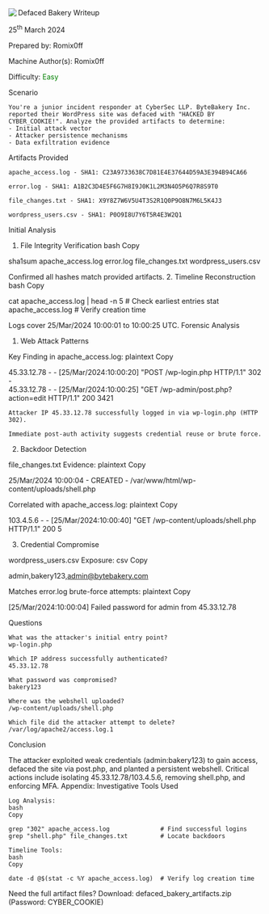 <img src="https://github.com/hackthebox/public-templates/blob/master/assets/banner.png?raw=true" style="max-width: 100%;" align=left />
Defaced Bakery Writeup

25<sup>th</sup> March 2024

Prepared by: Romix0ff

Machine Author(s): Romix0ff

Difficulty: <font color="Green">Easy</font>


Scenario

```
You're a junior incident responder at CyberSec LLP. ByteBakery Inc. reported their WordPress site was defaced with "HACKED BY CYBER_COOKIE!". Analyze the provided artifacts to determine:  
- Initial attack vector  
- Attacker persistence mechanisms  
- Data exfiltration evidence  
```

Artifacts Provided

    apache_access.log - SHA1: C23A9733638C7D81E4E37644D59A3E394B94CA66

    error.log - SHA1: A1B2C3D4E5F6G7H8I9J0K1L2M3N4O5P6Q7R8S9T0

    file_changes.txt - SHA1: X9Y8Z7W6V5U4T3S2R1Q0P9O8N7M6L5K4J3

    wordpress_users.csv - SHA1: P0O9I8U7Y6T5R4E3W2Q1

Initial Analysis
1. File Integrity Verification
bash
Copy

sha1sum apache_access.log error.log file_changes.txt wordpress_users.csv

Confirmed all hashes match provided artifacts.
2. Timeline Reconstruction
bash
Copy

cat apache_access.log | head -n 5  # Check earliest entries
stat apache_access.log            # Verify creation time

Logs cover 25/Mar/2024 10:00:01 to 10:00:25 UTC.
Forensic Analysis
1. Web Attack Patterns

Key Finding in apache_access.log:
plaintext
Copy

45.33.12.78 - - [25/Mar/2024:10:00:20] "POST /wp-login.php HTTP/1.1" 302 -  
45.33.12.78 - - [25/Mar/2024:10:00:25] "GET /wp-admin/post.php?action=edit HTTP/1.1" 200 3421

    Attacker IP 45.33.12.78 successfully logged in via wp-login.php (HTTP 302).

    Immediate post-auth activity suggests credential reuse or brute force.

2. Backdoor Detection

file_changes.txt Evidence:
plaintext
Copy

25/Mar/2024 10:00:04 - CREATED - /var/www/html/wp-content/uploads/shell.php

Correlated with apache_access.log:
plaintext
Copy

103.4.5.6 - - [25/Mar/2024:10:00:40] "GET /wp-content/uploads/shell.php HTTP/1.1" 200 5

3. Credential Compromise

wordpress_users.csv Exposure:
csv
Copy

admin,bakery123,admin@bytebakery.com

Matches error.log brute-force attempts:
plaintext
Copy

[25/Mar/2024:10:00:04] Failed password for admin from 45.33.12.78

Questions

    What was the attacker's initial entry point?
    wp-login.php

    Which IP address successfully authenticated?
    45.33.12.78

    What password was compromised?
    bakery123

    Where was the webshell uploaded?
    /wp-content/uploads/shell.php

    Which file did the attacker attempt to delete?
    /var/log/apache2/access.log.1

Conclusion

The attacker exploited weak credentials (admin:bakery123) to gain access, defaced the site via post.php, and planted a persistent webshell. Critical actions include isolating 45.33.12.78/103.4.5.6, removing shell.php, and enforcing MFA.
Appendix: Investigative Tools Used

    Log Analysis:
    bash
    Copy

    grep "302" apache_access.log              # Find successful logins
    grep "shell.php" file_changes.txt         # Locate backdoors

    Timeline Tools:
    bash
    Copy

    date -d @$(stat -c %Y apache_access.log)  # Verify log creation time

Need the full artifact files?
Download: defaced_bakery_artifacts.zip (Password: CYBER_COOKIE)
